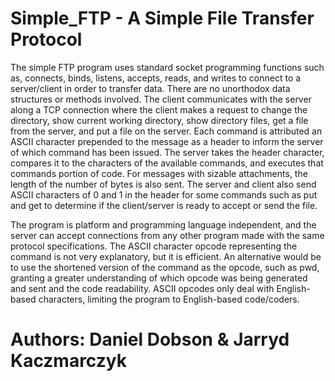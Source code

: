 # Simple_FTP - A Simple File Transfer Protocol

The simple FTP program uses standard socket programming
functions such as, connects, binds, listens, accepts, reads, and writes to connect to a
server/client in order to transfer data. There are no unorthodox data structures or methods
involved. The client communicates with the server along a TCP connection where the client
makes a request to change the directory, show current working directory, show directory
files, get a file from the server, and put a file on the server. Each command is attributed an
ASCII character prepended to the message as a header to inform the server of which
command has been issued. The server takes the header character, compares it to the
characters of the available commands, and executes that commands portion of code. For
messages with sizable attachments, the length of the number of bytes is also sent.
The server and client also send ASCII characters of 0 and 1 in the header for some commands
such as put and get to determine if the client/server is ready to accept or send the file.

The program is platform and programming language independent, and
the server can accept connections from any other program made with the same protocol
specifications. The ASCII character opcode representing the command is not very explanatory, 
but it is efficient. An alternative would be to use the shortened version of the command as the opcode,
such as pwd, granting a greater understanding of which opcode was being generated and
sent and the code readability. ASCII opcodes only deal with English-based
characters, limiting the program to English-based code/coders.

# Authors: Daniel Dobson & Jarryd Kaczmarczyk

